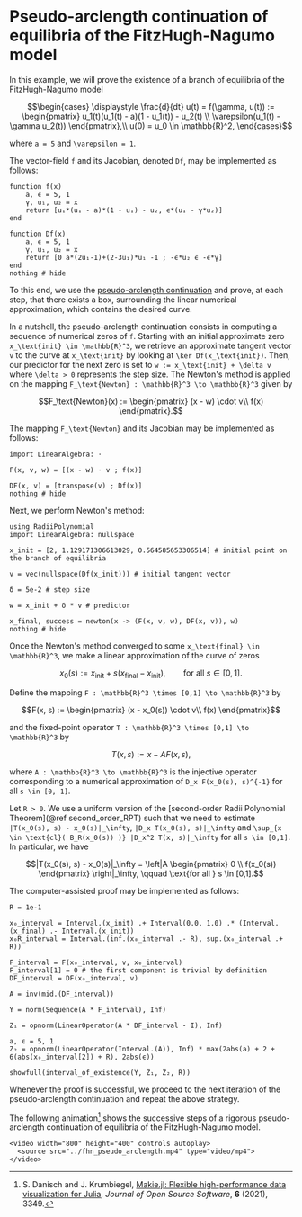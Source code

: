 # Pseudo-arclength continuation of equilibria of the FitzHugh-Nagumo model

In this example, we will prove the existence of a branch of equilibria of the FitzHugh-Nagumo model

```math
\begin{cases}
\displaystyle \frac{d}{dt} u(t) = f(\gamma, u(t)) := \begin{pmatrix} u_1(t)(u_1(t) - a)(1 - u_1(t)) - u_2(t) \\ \varepsilon(u_1(t) - \gamma u_2(t)) \end{pmatrix},\\
u(0) = u_0 \in \mathbb{R}^2,
\end{cases}
```

where ``a = 5`` and ``\varepsilon = 1``.

The vector-field ``f`` and its Jacobian, denoted ``Df``, may be implemented as follows:

```@example fhn_pseudo_arclength
function f(x)
    a, ϵ = 5, 1
    γ, u₁, u₂ = x
    return [u₁*(u₁ - a)*(1 - u₁) - u₂, ϵ*(u₁ - γ*u₂)]
end

function Df(x)
    a, ϵ = 5, 1
    γ, u₁, u₂ = x
    return [0 a*(2u₁-1)+(2-3u₁)*u₁ -1 ; -ϵ*u₂ ϵ -ϵ*γ]
end
nothing # hide
```

To this end, we use the [pseudo-arclength continuation](https://en.wikipedia.org/wiki/Numerical_continuation#Pseudo-arclength_continuation) and prove, at each step, that there exists a box, surrounding the linear numerical approximation, which contains the desired curve.

In a nutshell, the pseudo-arclength continuation consists in computing a sequence of numerical zeros of ``f``. Starting with an initial approximate zero ``x_\text{init} \in \mathbb{R}^3``, we retrieve an approximate tangent vector ``v`` to the curve at ``x_\text{init}`` by looking at ``\ker Df(x_\text{init})``. Then, our predictor for the next zero is set to ``w := x_\text{init} + \delta v`` where ``\delta > 0`` represents the step size. The Newton's method is applied on the mapping ``F_\text{Newton} : \mathbb{R}^3 \to \mathbb{R}^3`` given by

```math
F_\text{Newton}(x) :=
\begin{pmatrix}
(x - w) \cdot v\\
f(x)
\end{pmatrix}.
```

The mapping ``F_\text{Newton}`` and its Jacobian may be implemented as follows:

```@example fhn_pseudo_arclength
import LinearAlgebra: ⋅

F(x, v, w) = [(x - w) ⋅ v ; f(x)]

DF(x, v) = [transpose(v) ; Df(x)]
nothing # hide
```

Next, we perform Newton's method:

```@example fhn_pseudo_arclength
using RadiiPolynomial
import LinearAlgebra: nullspace

x_init = [2, 1.129171306613029, 0.564585653306514] # initial point on the branch of equilibria

v = vec(nullspace(Df(x_init))) # initial tangent vector

δ = 5e-2 # step size

w = x_init + δ * v # predictor

x_final, success = newton(x -> (F(x, v, w), DF(x, v)), w)
nothing # hide
```

Once the Newton's method converged to some ``x_\text{final} \in \mathbb{R}^3``, we make a linear approximation of the curve of zeros

```math
x_0(s) := x_\text{init} + s (x_\text{final} - x_\text{init}), \qquad \text{for all } s \in [0,1].
```

Define the mapping ``F : \mathbb{R}^3 \times [0,1] \to \mathbb{R}^3`` by

```math
F(x, s) :=
\begin{pmatrix}
(x - x_0(s)) \cdot v\\
f(x)
\end{pmatrix}
```

and the fixed-point operator ``T : \mathbb{R}^3 \times [0,1] \to \mathbb{R}^3`` by

```math
T(x, s) := x - A F(x, s),
```

where ``A : \mathbb{R}^3 \to \mathbb{R}^3`` is the injective operator corresponding to a numerical approximation of ``D_x F(x_0(s), s)^{-1}`` for all ``s \in [0, 1]``.

Let ``R > 0``. We use a uniform version of the [second-order Radii Polynomial Theorem](@ref second_order_RPT) such that we need to estimate ``|T(x_0(s), s) - x_0(s)|_\infty``, ``|D_x T(x_0(s), s)|_\infty`` and ``\sup_{x \in \text{cl}( B_R(x_0(s)) )} |D_x^2 T(x, s)|_\infty`` for all ``s \in [0,1]``. In particular, we have

```math
|T(x_0(s), s) - x_0(s)|_\infty = \left|A \begin{pmatrix} 0 \\ f(x_0(s)) \end{pmatrix} \right|_\infty, \qquad \text{for all } s \in [0,1].
```

The computer-assisted proof may be implemented as follows:

```@example fhn_pseudo_arclength
R = 1e-1

x₀_interval = Interval.(x_init) .+ Interval(0.0, 1.0) .* (Interval.(x_final) .- Interval.(x_init))
x₀R_interval = Interval.(inf.(x₀_interval .- R), sup.(x₀_interval .+ R))

F_interval = F(x₀_interval, v, x₀_interval)
F_interval[1] = 0 # the first component is trivial by definition
DF_interval = DF(x₀_interval, v)

A = inv(mid.(DF_interval))

Y = norm(Sequence(A * F_interval), Inf)

Z₁ = opnorm(LinearOperator(A * DF_interval - I), Inf)

a, ϵ = 5, 1
Z₂ = opnorm(LinearOperator(Interval.(A)), Inf) * max(2abs(a) + 2 + 6(abs(x₀_interval[2]) + R), 2abs(ϵ))

showfull(interval_of_existence(Y, Z₁, Z₂, R))
```

Whenever the proof is successful, we proceed to the next iteration of the pseudo-arclength continuation and repeat the above strategy.

The following animation[^1] shows the successive steps of a rigorous pseudo-arclength continuation of equilibria of the FitzHugh-Nagumo model.

[^1]: S. Danisch and J. Krumbiegel, [Makie.jl: Flexible high-performance data visualization for Julia](https://doi.org/10.21105/joss.03349), *Journal of Open Source Software*, **6** (2021), 3349.

```@raw html
<video width="800" height="400" controls autoplay>
  <source src="../fhn_pseudo_arclength.mp4" type="video/mp4">
</video>
```
